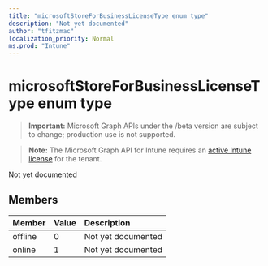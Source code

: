 ```yaml
---
title: "microsoftStoreForBusinessLicenseType enum type"
description: "Not yet documented"
author: "tfitzmac"
localization_priority: Normal
ms.prod: "Intune"
---
```


# microsoftStoreForBusinessLicenseType enum type

> **Important:** Microsoft Graph APIs under the /beta version are subject to change; production use is not supported.

> **Note:** The Microsoft Graph API for Intune requires an [active Intune license](https://go.microsoft.com/fwlink/?linkid=839381) for the tenant.

Not yet documented

## Members
|Member|Value|Description|
|:---|:---|:---|
|offline|0|Not yet documented|
|online|1|Not yet documented|





